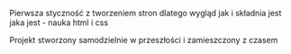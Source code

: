 Pierwsza styczność z tworzeniem stron dlatego wygląd jak i składnia jest jaka jest - nauka html i css 

Projekt stworzony samodzielnie w przeszłości i zamieszczony z czasem

